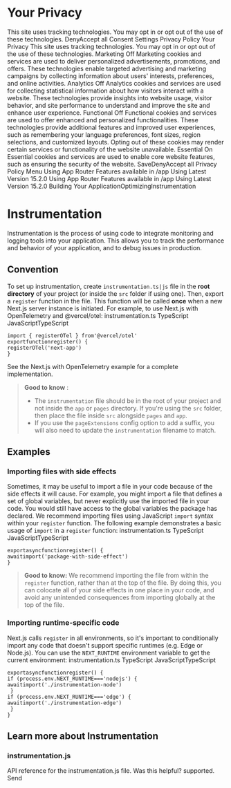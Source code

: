 # Your Privacy
This site uses tracking technologies. You may opt in or opt out of the use of these technologies.
DenyAccept all
Consent Settings
Privacy Policy
Your Privacy
This site uses tracking technologies. You may opt in or opt out of the use of these technologies.
Marketing
Off
Marketing cookies and services are used to deliver personalized advertisements, promotions, and offers. These technologies enable targeted advertising and marketing campaigns by collecting information about users' interests, preferences, and online activities. 
Analytics
Off
Analytics cookies and services are used for collecting statistical information about how visitors interact with a website. These technologies provide insights into website usage, visitor behavior, and site performance to understand and improve the site and enhance user experience.
Functional
Off
Functional cookies and services are used to offer enhanced and personalized functionalities. These technologies provide additional features and improved user experiences, such as remembering your language preferences, font sizes, region selections, and customized layouts. Opting out of these cookies may render certain services or functionality of the website unavailable.
Essential
On
Essential cookies and services are used to enable core website features, such as ensuring the security of the website. 
SaveDenyAccept all
Privacy Policy
Menu
Using App Router
Features available in /app
Using Latest Version
15.2.0
Using App Router
Features available in /app
Using Latest Version
15.2.0
Building Your ApplicationOptimizingInstrumentation
# Instrumentation
Instrumentation is the process of using code to integrate monitoring and logging tools into your application. This allows you to track the performance and behavior of your application, and to debug issues in production.
## Convention
To set up instrumentation, create `instrumentation.ts|js` file in the **root directory** of your project (or inside the `src` folder if using one).
Then, export a `register` function in the file. This function will be called **once** when a new Next.js server instance is initiated.
For example, to use Next.js with OpenTelemetry and @vercel/otel:
instrumentation.ts
TypeScript
JavaScriptTypeScript
```
import { registerOTel } from'@vercel/otel'
exportfunctionregister() {
registerOTel('next-app')
}
```

See the Next.js with OpenTelemetry example for a complete implementation.
> **Good to know** :
>   * The `instrumentation` file should be in the root of your project and not inside the `app` or `pages` directory. If you're using the `src` folder, then place the file inside `src` alongside `pages` and `app`.
>   * If you use the `pageExtensions` config option to add a suffix, you will also need to update the `instrumentation` filename to match.
> 

## Examples
### Importing files with side effects
Sometimes, it may be useful to import a file in your code because of the side effects it will cause. For example, you might import a file that defines a set of global variables, but never explicitly use the imported file in your code. You would still have access to the global variables the package has declared.
We recommend importing files using JavaScript `import` syntax within your `register` function. The following example demonstrates a basic usage of `import` in a `register` function:
instrumentation.ts
TypeScript
JavaScriptTypeScript
```
exportasyncfunctionregister() {
awaitimport('package-with-side-effect')
}
```

> **Good to know:**
> We recommend importing the file from within the `register` function, rather than at the top of the file. By doing this, you can colocate all of your side effects in one place in your code, and avoid any unintended consequences from importing globally at the top of the file.
### Importing runtime-specific code
Next.js calls `register` in all environments, so it's important to conditionally import any code that doesn't support specific runtimes (e.g. Edge or Node.js). You can use the `NEXT_RUNTIME` environment variable to get the current environment:
instrumentation.ts
TypeScript
JavaScriptTypeScript
```
exportasyncfunctionregister() {
if (process.env.NEXT_RUNTIME==='nodejs') {
awaitimport('./instrumentation-node')
 }
if (process.env.NEXT_RUNTIME==='edge') {
awaitimport('./instrumentation-edge')
 }
}
```

## Learn more about Instrumentation
### instrumentation.js
API reference for the instrumentation.js file.
Was this helpful?
supported.
Send
